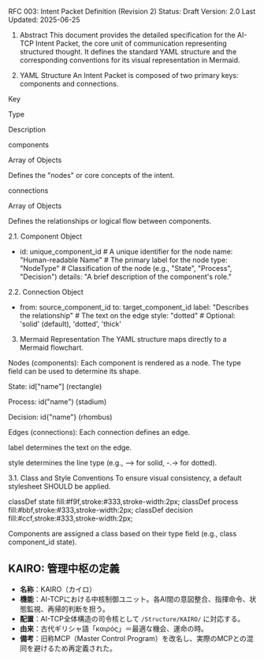 RFC 003: Intent Packet Definition (Revision 2)
Status: Draft
Version: 2.0
Last Updated: 2025-06-25

1. Abstract
This document provides the detailed specification for the AI-TCP Intent Packet, the core unit of communication representing structured thought. It defines the standard YAML structure and the corresponding conventions for its visual representation in Mermaid.

2. YAML Structure
An Intent Packet is composed of two primary keys: components and connections.

Key

Type

Description

components

Array of Objects

Defines the "nodes" or core concepts of the intent.

connections

Array of Objects

Defines the relationships or logical flow between components.

2.1. Component Object
- id: unique_component_id # A unique identifier for the node
  name: "Human-readable Name" # The primary label for the node
  type: "NodeType" # Classification of the node (e.g., "State", "Process", "Decision")
  details: "A brief description of the component's role."

2.2. Connection Object
- from: source_component_id
  to: target_component_id
  label: "Describes the relationship" # The text on the edge
  style: "dotted" # Optional: 'solid' (default), 'dotted', 'thick'

3. Mermaid Representation
The YAML structure maps directly to a Mermaid flowchart.

Nodes (components): Each component is rendered as a node. The type field can be used to determine its shape.

State: id["name"] (rectangle)

Process: id("name") (stadium)

Decision: id{"name"} (rhombus)

Edges (connections): Each connection defines an edge.

label determines the text on the edge.

style determines the line type (e.g., --> for solid, -.-> for dotted).

3.1. Class and Style Conventions
To ensure visual consistency, a default stylesheet SHOULD be applied.

classDef state fill:#f9f,stroke:#333,stroke-width:2px;
classDef process fill:#bbf,stroke:#333,stroke-width:2px;
classDef decision fill:#ccf,stroke:#333,stroke-width:2px;

Components are assigned a class based on their type field (e.g., class component_id state).

## KAIRO: 管理中枢の定義

- **名称**：KAIRO（カイロ）
- **機能**：AI-TCPにおける中核制御ユニット。各AI間の意図整合、指揮命令、状態監視、再帰的判断を担う。
- **配置**：AI-TCP全体構造の司令核として `/Structure/KAIRO/` に対応する。
- **由来**：古代ギリシャ語「καιρός」＝最適な機会、運命の時。
- **備考**：旧称MCP（Master Control Program）を改名し、実際のMCPとの混同を避けるため再定義された。
